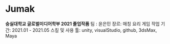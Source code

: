# Jumak
**숭실대학교 글로벌미디어학부 2021 졸업작품**
팀  : 윤은민
장르: 매칭 요리 게임
작업 기간: 2021.01 - 2021.05
스킬 및 사용 툴: unity, visualStudio, github, 3dsMax, Maya
